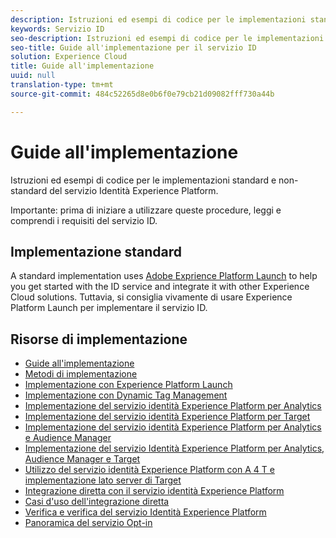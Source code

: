 ```yaml
---
description: Istruzioni ed esempi di codice per le implementazioni standard e non-standard del servizio Identità Experience Platform.
keywords: Servizio ID
seo-description: Istruzioni ed esempi di codice per le implementazioni standard e non-standard del servizio Identità Experience Platform.
seo-title: Guide all'implementazione per il servizio ID
solution: Experience Cloud
title: Guide all'implementazione
uuid: null
translation-type: tm+mt
source-git-commit: 484c52265d8e0b6f0e79cb21d09082fff730a44b

---
```



# Guide all&#39;implementazione

Istruzioni ed esempi di codice per le implementazioni standard e non-standard del servizio Identità Experience Platform.

Importante: prima di iniziare a utilizzare queste procedure, leggi e comprendi i requisiti del servizio ID.

## Implementazione standard

A standard implementation uses [Adobe Exprience Platform Launch](https://docs.adobelaunch.com/) to help you get started with the ID service and integrate it with other Experience Cloud solutions. Tuttavia, si consiglia vivamente di usare Experience Platform Launch per implementare il servizio ID.

## Risorse di implementazione

* [Guide all&#39;implementazione](implementation-guides.md)
* [Metodi di implementazione](implementation-methods.md)
* [Implementazione con Experience Platform Launch](ecid-implement-with-launch.md)
* [Implementazione con Dynamic Tag Management](standard.md)
* [Implementazione del servizio identità Experience Platform per Analytics](setup-analytics.md)
* [Implementazione del servizio identità Experience Platform per Target](setup-target.md)
* [Implementazione del servizio identità Experience Platform per Analytics e Audience Manager](setup-aam-analytics.md)
* [Implementazione del servizio Identità Experience Platform per Analytics, Audience Manager e Target](setup-aam-analytics-target.md)
* [Utilizzo del servizio identità Experience Platform con A 4 T e implementazione lato server di Target](ecid-a4t-target.md)
* [Integrazione diretta con il servizio identità Experience Platform](direct-integration.md)
* [Casi d&#39;uso dell&#39;integrazione diretta](direct-integration-examples.md)
* [Verifica e verifica del servizio Identità Experience Platform](test-verify.md)
* [Panoramica del servizio Opt-in](opt-in-service/optin-overview.md)
